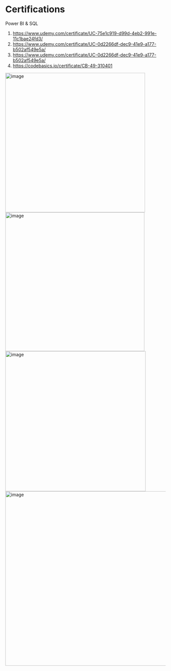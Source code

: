 # Certifications
Power BI &amp; SQL

1. https://www.udemy.com/certificate/UC-75e1c919-d99d-4eb2-991e-11c1bae24fd3/
2. https://www.udemy.com/certificate/UC-0d2266df-dec9-41e9-a177-b502af549e5a/
3. https://www.udemy.com/certificate/UC-0d2266df-dec9-41e9-a177-b502af549e5a/
4. https://codebasics.io/certificate/CB-49-310401

<img width="439" alt="image" src="https://github.com/user-attachments/assets/2b7e24b2-58ca-444f-919b-80c3ec1a2448">

<img width="437" alt="image" src="https://github.com/user-attachments/assets/4a7ee372-8c53-4854-8d40-54c10b3bd12f">

<img width="441" alt="image" src="https://github.com/user-attachments/assets/2cd12b1a-e949-4abb-a316-585a8f40a285">

<img width="549" alt="image" src="https://github.com/user-attachments/assets/86b621aa-9eae-4c47-8327-14d992479ea4">




